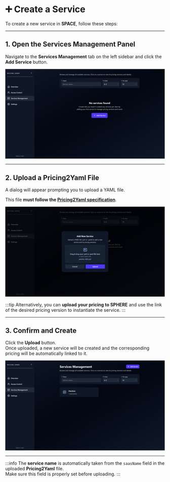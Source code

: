 # ➕ Create a Service

To create a new service in **SPACE**, follow these steps:

---

## 1. Open the Services Management Panel
Navigate to the **Services Management** tab on the left sidebar and click the **Add Service** button.

![Services Management](../../../static/img/space/user-guides/services-management.png)

---

## 2. Upload a Pricing2Yaml File
A dialog will appear prompting you to upload a YAML file.  

This file **must follow the [Pricing2Yaml specification](/path-to-specification)**.

![Add Service dialog](../../../static/img/space/user-guides/add-new-service-dialog.png)

:::tip
Alternatively, you can **upload your pricing to SPHERE** and use the link of the desired pricing version to instantiate the service.
:::

---

## 3. Confirm and Create
Click the **Upload** button.  
Once uploaded, a new service will be created and the corresponding pricing will be automatically linked to it.

![Service uploaded](../../../static/img/space/user-guides/services-management-with-service.png)

---

:::info
The **service name** is automatically taken from the `saasName` field in the uploaded **Pricing2Yaml** file.  
Make sure this field is properly set before uploading.
:::
